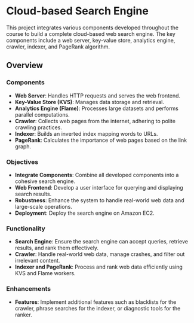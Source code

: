 # Cloud-based Search Engine

This project integrates various components developed throughout the course to build a complete cloud-based web search engine. The key components include a web server, key-value store, analytics engine, crawler, indexer, and PageRank algorithm.

## Overview

### Components
- **Web Server**: Handles HTTP requests and serves the web frontend.
- **Key-Value Store (KVS)**: Manages data storage and retrieval.
- **Analytics Engine (Flame)**: Processes large datasets and performs parallel computations.
- **Crawler**: Collects web pages from the internet, adhering to polite crawling practices.
- **Indexer**: Builds an inverted index mapping words to URLs.
- **PageRank**: Calculates the importance of web pages based on the link graph.

### Objectives
- **Integrate Components**: Combine all developed components into a cohesive search engine.
- **Web Frontend**: Develop a user interface for querying and displaying search results.
- **Robustness**: Enhance the system to handle real-world web data and large-scale operations.
- **Deployment**: Deploy the search engine on Amazon EC2.

### Functionality
- **Search Engine**: Ensure the search engine can accept queries, retrieve results, and rank them effectively.
- **Crawler**: Handle real-world web data, manage crashes, and filter out irrelevant content.
- **Indexer and PageRank**: Process and rank web data efficiently using KVS and Flame workers.

### Enhancements
- **Features**: Implement additional features such as blacklists for the crawler, phrase searches for the indexer, or diagnostic tools for the ranker.
